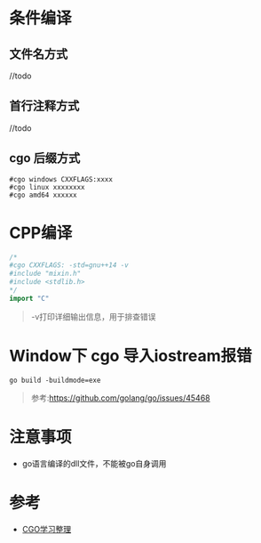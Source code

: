 # 条件编译
## 文件名方式
//todo 
## 首行注释方式
//todo 
## cgo 后缀方式
```
#cgo windows CXXFLAGS:xxxx
#cgo linux xxxxxxxx
#cgo amd64 xxxxxx
```
# CPP编译
```go
/*
#cgo CXXFLAGS: -std=gnu++14 -v
#include "mixin.h"
#include <stdlib.h>
*/
import "C"

```
> -v打印详细输出信息，用于排查错误
# Window下 cgo 导入iostream报错
`go build -buildmode=exe`
> 参考:https://github.com/golang/go/issues/45468
# 注意事项
- go语言编译的dll文件，不能被go自身调用  
# 参考
- [CGO学习整理](https://packagewjx.github.io/2018/12/13/cgo-note/)

